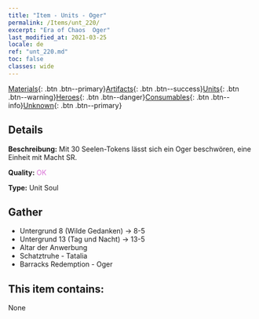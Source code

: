 ```yaml
---
title: "Item - Units - Oger"
permalink: /Items/unt_220/
excerpt: "Era of Chaos  Oger"
last_modified_at: 2021-03-25
locale: de
ref: "unt_220.md"
toc: false
classes: wide
---
```

 [Materials](/de/Items/){: .btn .btn--primary}[Artifacts](/de/Items/Artifacts/){: .btn .btn--success}[Units](/de/Items/Units/){: .btn .btn--warning}[Heroes](/de/Items/Heroes/){: .btn .btn--danger}[Consumables](/de/Items/Consumables/){: .btn .btn--info}[Unknown](/de/Items/Unknown/){: .btn .btn--primary}

## Details
 **Beschreibung:** Mit 30 Seelen-Tokens lässt sich ein Oger beschwören, eine Einheit mit Macht SR.

 **Quality:** <span style="color: #DA70D6">OK</span>

 **Type:** Unit Soul

## Gather

*    Untergrund 8 (Wilde Gedanken) -> 8-5 
*    Untergrund 13 (Tag und Nacht) -> 13-5 
*    Altar der Anwerbung 
*    Schatztruhe - Tatalia 
*    Barracks Redemption - Oger 

## This item contains:

  None

